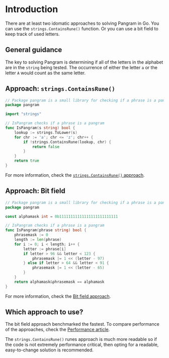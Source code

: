 # Introduction

There are at least two idomatic approaches to solving Pangram in Go.
You can use the `strings.ContainsRune()` function.
Or you can use a bit field to keep track of used letters.

## General guidance

The key to solving Pangram is determining if all of the letters in the alphabet are in the `string` being tested.
The occurrence of either the letter `a` or the letter `A` would count as the same letter.

## Approach: `strings.ContainsRune()`

```go
// Package pangram is a small library for checking if a phrase is a pangram
package pangram

import "strings"

// IsPangram checks if a phrase is a pangram
func IsPangram(s string) bool {
	lookup := strings.ToLower(s)
	for chr := 'a'; chr <= 'z'; chr++ {
		if !strings.ContainsRune(lookup, chr) {
			return false
		}
	}
	return true
}
```

For more information, check the [`strings.ContainsRune()` approach][approach-strings-containsrune].

## Approach: Bit field

```go
// Package pangram is a small library for checking if a phrase is a pangram
package pangram

const alphamask int = 0b11111111111111111111111111

// IsPangram checks if a phrase is a pangram
func IsPangram(phrase string) bool {
	phrasemask := 0
	length := len(phrase)
	for i := 0; i < length; i++ {
		letter := phrase[i]
		if letter > 96 && letter < 123 {
			phrasemask |= 1 << (letter - 97)
		} else if letter > 64 && letter < 91 {
			phrasemask |= 1 << (letter - 65)
		}
	}
	return alphamask&phrasemask == alphamask
}
```

For more information, check the [Bit field approach][approach-bitfield].

## Which approach to use?

The bit field approach benchmarked the fastest.
To compare performance of the approaches, check the [Performance article][article-performance].

The `strings.ContainsRune()` runes approach is much more readable so if the code is not extremely performance critical, then opting for a readable, easy-to-change solution is recommended.

[approach-strings-containsrune]: https://exercism.org/tracks/go/exercises/pangram/approaches/strings-containsrune
[approach-bitfield]: https://exercism.org/tracks/go/exercises/pangram/approaches/bitfield
[article-performance]: https://exercism.org/tracks/go/exercises/pangram/articles/performance
